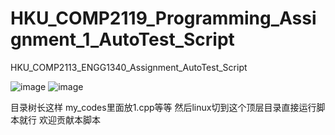 # HKU_COMP2119_Programming_Assignment_1_AutoTest_Script
HKU_COMP2113_ENGG1340_Assignment_AutoTest_Script

![image](https://user-images.githubusercontent.com/84700771/198998579-7a779180-d612-4df4-a733-a0dc91735897.png)
![image](https://user-images.githubusercontent.com/84700771/198998631-777e7337-823c-4606-a7a1-58545c1f83a6.png)


目录树长这样  my_codes里面放1.cpp等等  然后linux切到这个顶层目录直接运行脚本就行  欢迎贡献本脚本
